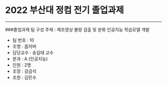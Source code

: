 # 2022 부산대 정컴 전기 졸업과제
<hr/>
###졸업과제 팀 구성
주제 : 제조영상 불량 검출 및 분류 인공지능 학습모델 개발

* 팀 번호 : 10
* 조명 : 옵저버
* 담당교수 : 송길태 교수
* 분과 : A (인공지능)
* 인원 : 2명
* 조장 : 강금석
* 조원 : 김민수
